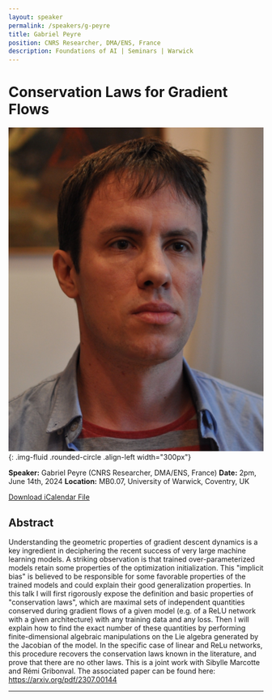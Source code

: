 ```yaml
---
layout: speaker
permalink: /speakers/g-peyre
title: Gabriel Peyre
position: CNRS Researcher, DMA/ENS, France
description: Foundations of AI | Seminars | Warwick
---
```


# Conservation Laws for Gradient Flows

![Gabriel Peyre](/assets/img/gabriel_peyre.jpg){: .img-fluid .rounded-circle .align-left width="300px"}

**Speaker:** Gabriel Peyre (CNRS Researcher, DMA/ENS, France)
**Date:** 2pm, June 14th, 2024
**Location:** MB0.07, University of Warwick, Coventry, UK

[Download iCalendar File](/assets/ics/event.ics)

## Abstract

Understanding the geometric properties of gradient descent dynamics is a key ingredient in deciphering the recent success of very large machine learning models. A striking observation is that trained over-parameterized models retain some properties of the optimization initialization. This "implicit bias" is believed to be responsible for some favorable properties of the trained models and could explain their good generalization properties. In this talk I will first rigorously expose the definition and basic properties of "conservation laws", which are maximal sets of independent quantities conserved during gradient flows of a given model (e.g. of a ReLU network with a given architecture) with any training data and any loss. Then I will explain how to find the exact number of these quantities by performing finite-dimensional algebraic manipulations on the Lie algebra generated by the Jacobian of the model. In the specific case of linear and ReLu networks, this procedure recovers the conservation laws known in the literature, and prove that there are no other laws. This is a joint work with Sibylle Marcotte and Rémi Gribonval.
The associated paper can be found here: https://arxiv.org/pdf/2307.00144 


---
